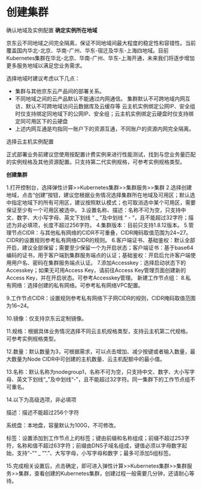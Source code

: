
# 创建集群

确认地域及实例配置
**确定实例所在地域**

京东云不同地域之间完全隔离，保证不同地域间最大程度的稳定性和容错性。当前覆盖国内华北-北京、华南-广州、华东-宿迁及华东-上海四地域。目前Kubernetes集群在华北-北京、华南-广州、华东-上海开通，未来我们将逐步增加更多服务地域以满足您业务需求。

选择地域时建议考虑以下几点：

 - 集群与其他京东云产品间的部署关系。 
 - 不同地域之间的云产品默认不能通过内网通信。
 集群默认不可跨地域内网互访，默认不可跨地域访问云数据库及云缓存等
   云主机实例绑定公网IP、安全组时仅支持绑定同地域下的公网IP、安全组；云主机实例绑定云硬盘时仅支持绑定同可用区下的云硬盘      
 - 上述内网互通是均指同一账户下的资源互通，不同账户的资源内网完全隔离。

选择云主机实例配置

正式部署业务前建议您使用按配置计费实例来进行性能测试，找到与您业务量匹配的实例规格及其他资源配置。只支持第二代实例规格，可参考实例规格类型。

**创建集群**

 1.打开控制台，选择弹性计算>>Kubernetes集群>>集群服务>>集群
 2.选择创建地域，点击“创建”按钮，建议您根据业务情况选择集群所在地域及可用区；默认选中指定地域下的所有可用区，建议按照默认模式；也可取消选中某个可用区，需要保证至少有一个可用区被选中。
 3.设置名称、描述：名称不可为空，只支持中文、数字、大小写字母、英文下划线 “ _ ”及中划线 “ - ”，且不能超过32字符；描述为非必填项，长度不超过256字符。
 4.集群版本：目前只支持1.8.12版本。
 5.管理节点CIDR：与其他私有网络的CIDR不可重叠，CIDR掩码取值范围为24~27。CIDR的设置规则参考私有网络CIDR的规则。
 6.客户端证书、基础鉴权：默认全部开启，建议全部保留；需要至少保留一个为开启状态；客户端证书：基于base64编码的证书，用于客户端到集群服务端点的认证；基础鉴权：开启后允许客户端使用用户名、密码在集群服务端点认证。
 7.添加Accesskey：选择启动状态下的Accesskey；如果无可用Access Key，请前往Access Key管理页面创建新的Access Key，并在开启状态。可参考Accesskey管理。
新建工作节点组：
8.私有网络：选择创建的私有网络。可参考私有网络VPC配置。

9.工作节点CIDR：设置规则参考私有网络下子网CIDR的规则，CIDR掩码取值范围为16~24。

10.镜像：仅支持京东云定制镜像。

11.规格：根据具体业务情况选择不同云主机规格类型，支持云主机第二代规格。可参考实例规格类型。

12.数量：默认数量为3，可根据需求，可以点击增加、减少按键或者输入数量，最大数量为Node CIDR中可创建的主机数量、云主机配额中的最小值。

13.名称：默认名称为nodegroup1，名称不可为空，只支持中文、数字、大小写字母、英文下划线“_”及中划线“-”，且不能超过32字符。同一集群下的工作节点组不可重名。

14.以下为高级选项，非必填项

描述：描述不能超过256个字符

系统盘：本地盘，容量默认为100G，不可修改。

标签：设置添加到工作节点上的标签；键由前缀和名称组成；前缀不超过253字符，名称和值不超过63字符；前缀由DNS子域名组成，键值必须以字母数字起始，支持“-”“ _ ”“.”、大写字母，小写字母和数字；最多可添加5组标签。

15.完成相关设置后，点击确定，即可进入弹性计算>>Kubernetes集群>>集群服务>>集群，查看创建的Kubernetes集群，创建过程一般需要几分钟，还请耐心等待。